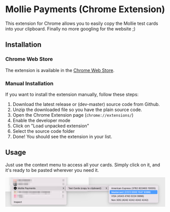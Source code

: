 # Mollie Payments (Chrome Extension)

This extension for Chrome allows you to easily copy the Mollie test cards into your clipboard.
Finally no more googling for the website ;)

## Installation

### Chrome Web Store

The extension is available in the [Chrome Web Store](https://chrome.google.com/webstore/detail/mollie-payments/ibjgjgjgjgjgjgjgjgjgjgjgjgjgjgj).

### Manual Installation

If you want to install the extension manually, follow these steps:

1. Download the latest release or (dev-master) source code from Github.
2. Unzip the downloaded file so you have the plain source code.
3. Open the Chrome Extension page (`chrome://extensions/`)
4. Enable the developer mode
5. Click on "Load unpacked extension"
6. Select the source code folder
7. Done! You should see the extension in your list.


## Usage

Just use the context menu to access all your cards.
Simply click on it, and it's ready to be pasted wherever you need it.

<p align="center">
   <img src="/.github/assets/preview.png">
</p>
